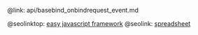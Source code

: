 @link: api/basebind_onbindrequest_event.md

@seolinktop: [easy javascript framework](https://webix.com)
@seolink: [spreadsheet](https://webix.com/spreadsheet/)